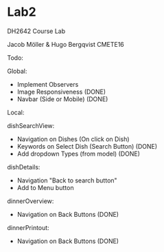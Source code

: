 # Lab2
DH2642  Course Lab

Jacob Möller & Hugo Bergqvist 
CMETE16


Todo:

Global:
- Implement Observers 
- Image Responsiveness  (DONE)
- Navbar (Side or Mobile)   (DONE)

Local:

dishSearchView:
- Navigation on Dishes (On click on Dish)
- Keywords on Select Dish (Search Button) (DONE)
- Add dropdown Types (from model) (DONE)

dishDetails:
- Navigation "Back to search button"
- Add to Menu button

dinnerOverview:
- Navigation on Back Buttons    (DONE)

dinnerPrintout:
- Navigation on Back Buttons    (DONE)





